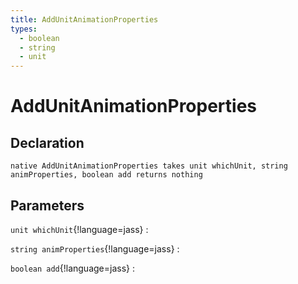 ```yaml
---
title: AddUnitAnimationProperties
types:
  - boolean
  - string
  - unit
---
```


# AddUnitAnimationProperties

## Declaration

```jass
native AddUnitAnimationProperties takes unit whichUnit, string animProperties, boolean add returns nothing
```

## Parameters
`unit whichUnit`{!language=jass}
: 

`string animProperties`{!language=jass}
: 

`boolean add`{!language=jass}
: 
